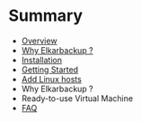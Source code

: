 # Summary

* [Overview](README.md)
* [Why Elkarbackup ?](why-elkarbackup-.md)
* [Installation](installation.md)
* [Getting Started](getting-started.md)
* [Add Linux hosts](add-linux-hosts.md)
* Why Elkarbackup ?
* Ready-to-use Virtual Machine
* [FAQ](faq.md)

